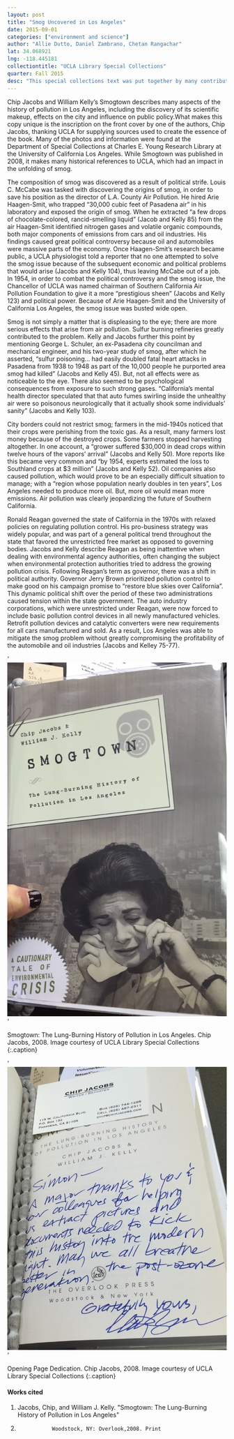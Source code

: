 ```yaml
---
layout: post
title: "Smog Uncovered in Los Angeles"
date: 2015-09-01
categories: ["environment and science"]
author: "Allie Dutto, Daniel Zambrano, Chetan Rangachar"
lat: 34.068921
lng: -118.445181
collectiontitle: "UCLA Library Special Collections"
quarter: Fall 2015
desc: "This special collections text was put together by many contributers, many of whom researched at UCLA. The book discusses the long history of growing air pollution in the City of Los Angeles, and examines the environmental, political and health implications of the issue."
---
```

Chip Jacobs and William Kelly’s Smogtown describes many aspects of the history of pollution in Los Angeles, including the discovery of its scientific makeup, effects on the city and influence on public policy.What makes this copy unique is the inscription on the front cover by one of the authors, Chip Jacobs, thanking UCLA for supplying sources used to create the essence of the book. Many of the photos and information were found at the Department of Special Collections at Charles E. Young Research Library at the University of California Los Angeles. While Smogtown was published in 2008, it makes many historical references to UCLA, which had an impact in the unfolding of smog.

The composition of smog was discovered as a result of political strife. Louis C. McCabe was tasked with discovering the origins of smog, in order to save his position as the director of L.A. County Air Pollution. He hired Arie Haagen-Smit, who trapped “30,000 cubic feet of Pasadena air” in his laboratory and exposed the origin of smog. When he extracted “a few drops of chocolate-colored, rancid-smelling liquid” (Jacob and Kelly 85) from the air Haagen-Smit identified nitrogen gases and volatile organic compounds, both major components of emissions from cars and oil industries. His findings caused great political controversy because oil and automobiles were massive parts of the economy. Once Haagen-Smit’s research became public, a UCLA physiologist told a reporter that no one attempted to solve the smog issue because of the subsequent economic and political problems that would arise (Jacobs and Kelly 104), thus leaving McCabe out of a job. In 1954, in order to combat the political controversy and the smog issue, the Chancellor of UCLA was named chairman of  Southern California Air Pollution Foundation to give it a more “prestigious sheen” (Jacobs and Kelly 123) and political power. Because of Arie Haagen-Smit and the University of California Los Angeles, the smog issue was busted wide open.

Smog is not simply a matter that is displeasing to the eye; there are more serious effects that arise from air pollution. Sulfur burning refineries greatly contributed to the problem. Kelly and Jacobs further this point by mentioning George L. Schuler, an ex-Pasadena city councilman and mechanical engineer, and his two-year study of smog, after which he asserted, “sulfur poisoning… had easily doubled fatal heart attacks in Pasadena from 1938 to 1948 as part of the 10,000 people he purported area smog had killed” (Jacobs and Kelly 45). But, not all effects were as noticeable to the eye. There also seemed to be psychological consequences from exposure to such strong gases. “California’s mental health director speculated that that auto fumes swirling inside the unhealthy air were so poisonous neurologically that it actually shook some individuals’ sanity” (Jacobs and Kelly 103).

City borders could not restrict smog; farmers in the mid-1940s noticed that their crops were perishing from the toxic gas. As a result, many farmers lost money because of the destroyed crops. Some farmers stopped harvesting altogether. In one account, a “grower suffered $30,000 in dead crops within twelve hours of the vapors’ arrival” (Jacobs and Kelly 50). More reports like this became very common and “by 1954, experts estimated the loss to Southland crops at $3 million” (Jacobs and Kelly 52). Oil companies also caused pollution, which would prove to be an especially difficult situation to manage; with a “region whose population nearly doubles in ten years”, Los Angeles needed to produce more oil. But, more oil would mean more emissions. Air pollution was clearly jeopardizing the future of Southern California.

Ronald Reagan governed the state of California in the 1970s with relaxed policies on regulating pollution control. His pro-business strategy was widely popular, and was part of a general political trend throughout the state that favored the unrestricted free market as opposed to governing bodies. Jacobs and Kelly describe Reagan as being inattentive when dealing with environmental agency authorities, often changing the subject when environmental protection authorities tried to address the growing pollution crisis. Following Reagan’s term as governor, there was a shift in political authority. Governor Jerry Brown prioritized pollution control to make good on his campaign promise to “restore blue skies over California”. This dynamic political shift over the period of these two administrations caused tension within the state government. The auto industry corporations, which were unrestricted under Reagan, were now forced to include basic pollution control devices in all newly manufactured vehicles. Retrofit pollution devices and catalytic converters were new requirements for all cars manufactured and sold. As a result, Los Angeles was able to mitigate the smog problem without greatly compromising the profitability of the automobile and oil industries (Jacobs and Kelley 75-77).


'![The front cover of UCLA Special Collections&#39; copy of &#34;Smogtown&#34;](images/smog1.jpg)'

Smogtown: The Lung-Burning History of Pollution in Los Angeles. Chip Jacobs, 2008. Image courtesy of UCLA Library Special Collections
   {:.caption}

'![A business card of one of the authors, Chip Jacobs, and his personal inscription on the inside cover of &#34;Smogtown&#34;, where he thanks the UCLA librarians for all their help](images/smog2.jpg)'

Opening Page Dedication. Chip Jacobs, 2008. Image courtesy of UCLA Library Special Collections
   {:.caption}


#### Works cited

1. Jacobs, Chip, and William J. Kelly. &quot;Smogtown: The Lung-Burning History of Pollution in Los Angeles&quot;
2.                Woodstock, NY: Overlook,2008. Print
